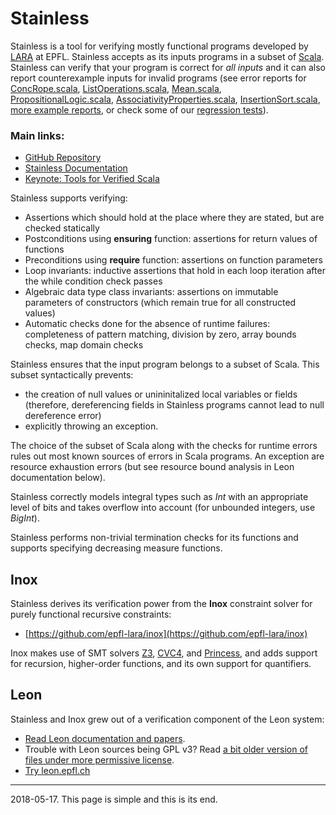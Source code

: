 Stainless
=========

Stainless is a tool for verifying mostly functional programs developed by [LARA](http://lara.epfl.ch) at EPFL. Stainless accepts as its inputs programs in a subset of [Scala](https://www.scala-lang.org/). Stainless can verify that your program is correct for _all inputs_ and it can also report counterexample inputs for invalid programs (see error reports for [ConcRope.scala](invalid/BadConcRope.html), [ListOperations.scala](invalid/ListOperations.html), [Mean.scala](invalid/Mean.html), [PropositionalLogic.scala](invalid/PropositionalLogic.html), [AssociativityProperties.scala](invalid/AssociativityProperties.html), [InsertionSort.scala](invalid/InsertionSort.html), [more example reports](./programs.html), or check some of our [regression tests](https://github.com/epfl-lara/stainless/tree/master/frontends/benchmarks)).

### Main links:

- [GitHub Repository](https://github.com/epfl-lara/stainless)
- [Stainless Documentation](./doc/)
- [Keynote: Tools for Verified Scala](https://youtu.be/d4VeFa0z_Lo)

Stainless supports verifying:

- Assertions which should hold at the place where they are stated, but are checked statically
- Postconditions using **ensuring** function: assertions for return values of functions
- Preconditions using **require** function: assertions on function parameters
- Loop invariants: inductive assertions that hold in each loop iteration after the while condition check passes
- Algebraic data type class invariants: assertions on immutable parameters of constructors (which remain true for all constructed values)
- Automatic checks done for the absence of runtime failures: completeness of pattern matching, division by zero, array bounds checks, map domain checks

Stainless ensures that the input program belongs to a subset of Scala. This subset syntactically prevents:

- the creation of null values or unininitalized local variables or fields (therefore, dereferencing fields in Stainless programs cannot lead to null dereference error)
- explicitly throwing an exception.

The choice of the subset of Scala along with the checks for runtime errors rules out most known sources of errors in Scala programs. An exception are resource exhaustion errors (but see resource bound analysis in Leon documentation below).

Stainless correctly models integral types such as _Int_ with an appropriate level of bits and takes overflow into account (for unbounded integers, use _BigInt_).

Stainless performs non-trivial termination checks for its functions and supports specifying decreasing measure functions.

Inox
----

Stainless derives its verification power from the **Inox** constraint solver for purely functional recursive constraints:

- [https://github.com/epfl-lara/inox](https://github.com/epfl-lara/inox)

Inox makes use of SMT solvers [Z3](https://github.com/Z3Prover/z3), [CVC4](https://github.com/CVC4/CVC4), and [Princess](http://www.philipp.ruemmer.org/princess.shtml), and adds support for recursion, higher-order functions, and its own support for quantifiers.

Leon
----

Stainless and Inox grew out of a verification component of the Leon system:

- [Read Leon documentation and papers](http://leon.epfl.ch/doc).
- Trouble with Leon sources being GPL v3? Read [a bit older version of files under more permissive license](https://github.com/epfl-lara/leon/tree/8a295dd729bc7eada4b9c1b2b936cc87dc754040).
- [Try leon.epfl.ch](http://leon.epfl.ch/)

- - -

2018-05-17. This page is simple and this is its end.
